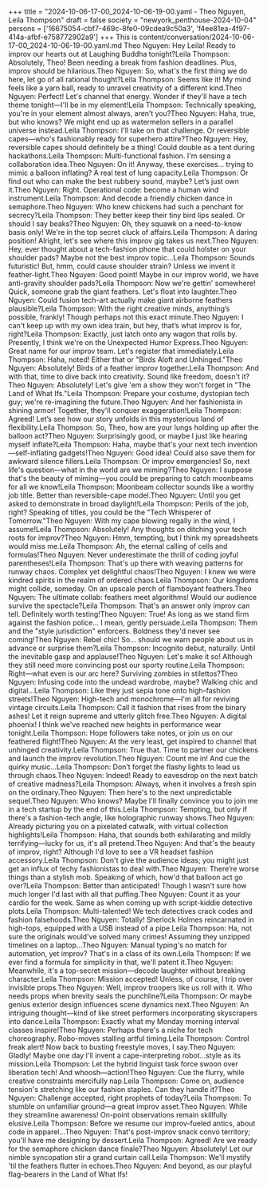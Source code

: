 +++
title = "2024-10-06-17-00_2024-10-06-19-00.yaml - Theo Nguyen, Leila Thompson"
draft = false
society = "newyork_penthouse-2024-10-04"
persons = ['16675054-cbf7-469c-8fe0-09cdea9c50a3', 'f4ee81ea-4f97-414a-afbf-e758772902a9']
+++
This is content/conversation/2024-10-06-17-00_2024-10-06-19-00.yaml.md
Theo Nguyen: Hey Leila! Ready to improv our hearts out at Laughing Buddha tonight?Leila Thompson: Absolutely, Theo! Been needing a break from fashion deadlines. Plus, improv should be hilarious.Theo Nguyen: So, what's the first thing we do here, let go of all rational thought?Leila Thompson: Seems like it! My mind feels like a yarn ball, ready to unravel creativity of a different kind.Theo Nguyen: Perfect! Let's channel that energy. Wonder if they'll have a tech theme tonight—I'll be in my element!Leila Thompson: Technically speaking, you're in your element almost always, aren’t you?Theo Nguyen: Haha, true, but who knows? We might end up as watermelon sellers in a parallel universe instead.Leila Thompson: I'll take on that challenge. Or reversible capes—who's fashionably ready for superhero attire?Theo Nguyen: Hey, reversible capes should definitely be a thing! Could double as a tent during hackathons.Leila Thompson: Multi-functional fashion. I'm sensing a collaboration idea.Theo Nguyen: On it! Anyway, these exercises… trying to mimic a balloon inflating? A real test of lung capacity.Leila Thompson: Or find out who can make the best rubbery sound, maybe? Let’s just own it.Theo Nguyen: Right. Operational code: become a human wind instrument.Leila Thompson: And decode a friendly chicken dance in semaphore.Theo Nguyen: Who knew chickens had such a penchant for secrecy?Leila Thompson: They better keep their tiny bird lips sealed. Or should I say beaks?Theo Nguyen: Oh, they squawk on a need-to-know basis only! We're in the top secret cluck of affairs.Leila Thompson: A daring position! Alright, let's see where this improv gig takes us next.Theo Nguyen: Hey, ever thought about a tech-fashion phone that could holster on your shoulder pads? Maybe not the best improv topic...Leila Thompson: Sounds futuristic! But, hmm, could cause shoulder strain? Unless we invent it feather-light.Theo Nguyen: Good point! Maybe in our improv world, we have anti-gravity shoulder pads?Leila Thompson: Now we're gettin' somewhere! Quick, someone grab the giant feathers. Let's float into laughter.Theo Nguyen: Could fusion tech-art actually make giant airborne feathers plausible?Leila Thompson: With the right creative minds, anything’s possible, frankly! Though perhaps not this exact minute.Theo Nguyen: I can't keep up with my own idea train, but hey, that’s what improv is for, right?Leila Thompson: Exactly, just latch onto any wagon that rolls by. Presently, I think we're on the Unexpected Humor Express.Theo Nguyen: Great name for our improv team. Let's register that immediately.Leila Thompson: Haha, noted! Either that or "Birds Aloft and Unhinged."Theo Nguyen: Absolutely! Birds of a feather improv together.Leila Thompson: And with that, time to dive back into creativity. Sound like freedom, doesn't it?Theo Nguyen: Absolutely! Let's give 'em a show they won't forget in "The Land of What Ifs."Leila Thompson: Prepare your costume, dystopian tech guy; we're re-imagining the future.Theo Nguyen: And her fashionista in shining armor! Together, they'll conquer exaggeration!Leila Thompson: Agreed! Let’s see how our story unfolds in this mysterious land of flexibility.Leila Thompson: So, Theo, how are your lungs holding up after the balloon act?Theo Nguyen: Surprisingly good, or maybe I just like hearing myself inflate?Leila Thompson: Haha, maybe that's your next tech invention—self-inflating gadgets!Theo Nguyen: Good idea! Could also save them for awkward silence fillers.Leila Thompson: Or improv emergencies! So, next life's question—what in the world are we miming?Theo Nguyen: I suppose that's the beauty of miming—you could be preparing to catch moonbeams for all we know!Leila Thompson: Moonbeam collector sounds like a worthy job title. Better than reversible-cape model.Theo Nguyen: Until you get asked to demonstrate in broad daylight!Leila Thompson: Perils of the job, right? Speaking of titles, you could be the "Tech Whisperer of Tomorrow."Theo Nguyen: With my cape blowing regally in the wind, I assume!Leila Thompson: Absolutely! Any thoughts on ditching your tech roots for improv?Theo Nguyen: Hmm, tempting, but I think my spreadsheets would miss me.Leila Thompson: Ah, the eternal calling of cells and formulas!Theo Nguyen: Never underestimate the thrill of coding joyful parentheses!Leila Thompson: That's up there with weaving patterns for runway chaos. Complex yet delightful chaos!Theo Nguyen: I knew we were kindred spirits in the realm of ordered chaos.Leila Thompson: Our kingdoms might collide, someday. On an upscale perch of flamboyant feathers.Theo Nguyen: The ultimate collab: feathers meet algorithms! Would our audience survive the spectacle?Leila Thompson: That's an answer only improv can tell. Definitely worth testing!Theo Nguyen: True! As long as we stand firm against the fashion police... I mean, gently persuade.Leila Thompson: Them and the "style jurisdiction" enforcers. Boldness they'd never see coming!Theo Nguyen: Rebel chic! So... should we warn people about us in advance or surprise them?Leila Thompson: Incognito debut, naturally. Until the inevitable gasp and applause!Theo Nguyen: Let's make it so! Although they still need more convincing post our sporty routine.Leila Thompson: Right—what even is our arc here? Surviving zombies in stilettos?Theo Nguyen: Infusing code into the undead wardrobe, maybe? Walking chic and digital...Leila Thompson: Like they just sepia tone onto high-fashion streets!Theo Nguyen: High-tech and monochrome—I'm all for reviving vintage circuits.Leila Thompson: Call it fashion that rises from the binary ashes! Let it reign supreme and utterly glitch free.Theo Nguyen: A digital phoenix! I think we've reached new heights in performance wear tonight.Leila Thompson: Hope followers take notes, or join us on our feathered flight!Theo Nguyen: At the very least, get inspired to channel that unhinged creativity.Leila Thompson: True that. Time to partner our chickens and launch the improv revolution.Theo Nguyen: Count me in! And cue the quirky music...Leila Thompson: Don’t forget the flashy lights to lead us through chaos.Theo Nguyen: Indeed! Ready to eavesdrop on the next batch of creative madness?Leila Thompson: Always, when it involves a fresh spin on the ordinary.Theo Nguyen: Then here's to the next unpredictable sequel.Theo Nguyen: Who knows? Maybe I'll finally convince you to join me in a tech startup by the end of this.Leila Thompson: Tempting, but only if there's a fashion-tech angle, like holographic runway shows.Theo Nguyen: Already picturing you on a pixelated catwalk, with virtual collection highlights!Leila Thompson: Haha, that sounds both exhilarating and mildly terrifying—lucky for us, it's all pretend.Theo Nguyen: And that's the beauty of improv, right? Although I'd love to see a VR headset fashion accessory.Leila Thompson: Don't give the audience ideas; you might just get an influx of techy fashionistas to deal with.Theo Nguyen: There’re worse things than a stylish mob. Speaking of which, how'd that balloon act go over?Leila Thompson: Better than anticipated! Though I wasn't sure how much longer I'd last with all that puffing.Theo Nguyen: Count it as your cardio for the week. Same as when coming up with script-kiddie detective plots.Leila Thompson: Multi-talented! We tech detectives crack codes and fashion falsehoods.Theo Nguyen: Totally! Sherlock Holmes reincarnated in high-tops, equipped with a USB instead of a pipe.Leila Thompson: Ha, not sure the originals would've solved many crimes! Assuming they unzipped timelines on a laptop...Theo Nguyen: Manual typing's no match for automation, yet improv? That's in a class of its own.Leila Thompson: If we ever find a formula for simplicity in that, we'll patent it.Theo Nguyen: Meanwhile, it's a top-secret mission—decode laughter without breaking character.Leila Thompson: Mission accepted! Unless, of course, I trip over invisible props.Theo Nguyen: Well, improv troopers like us roll with it. Who needs props when brevity seals the punchline?Leila Thompson: Or maybe genius exterior design influences scene dynamics next.Theo Nguyen: An intriguing thought—kind of like street performers incorporating skyscrapers into dance.Leila Thompson: Exactly what my Monday morning interval classes inspire!Theo Nguyen: Perhaps there's a niche for tech choreography. Robo-moves stalling artful timing.Leila Thompson: Control freak alert! Now back to busting freestyle moves, I say.Theo Nguyen: Gladly! Maybe one day I'll invent a cape-interpreting robot...style as its mission.Leila Thompson: Let the hybrid linguist task force swoon over liberation tech! And whoosh—action!Theo Nguyen: Cue the flurry, while creative constraints mercifully nap.Leila Thompson: Come on, audience tension's stretching like our fashion staples. Can they handle it?Theo Nguyen: Challenge accepted, right prophets of today?Leila Thompson: To stumble on unfamiliar ground—a great improv asset.Theo Nguyen: While they streamline awareness! On-point observations remain skillfully elusive.Leila Thompson: Before we resume our improv-fueled antics, about code in apparel...Theo Nguyen: That's post-improv snack convo territory; you'll have me designing by dessert.Leila Thompson: Agreed! Are we ready for the semaphore chicken dance finale?Theo Nguyen: Absolutely! Let our nimble syncopation stir a grand curtain call.Leila Thompson: We'll mystify 'til the feathers flutter in echoes.Theo Nguyen: And beyond, as our playful flag-bearers in the Land of What Ifs!